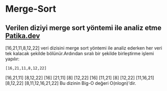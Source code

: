 # Merge-Sort
Verilen diziyi merge sort yöntemi ile analiz etme [Patika.dev](https://www.patika.dev/tr)
 ----------------------------------------------------------------------------------------
 [16,21,11,8,12,22] veri dizisini merge sort yöntemi ile analiz ederken her veri tek kalacak şekilde bölünür.Ardından sıralı bir şekilde birleştirme işlemi yapılır: 
 
    [16,21,11,8,12,22]
[16,21,11]      [8,12,22]
[16] [21,11]  [8] [12,22]
[16] [11,21]  [8] [12,22]
[11,16,21]      [8,12,22]
    [8,11,12,16,21,22]          Bu dizinin  Big-O değeri O(nlogn)'dir.

